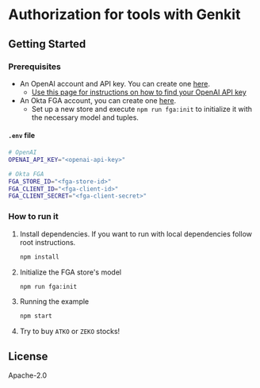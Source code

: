 # Authorization for tools with Genkit

## Getting Started

### Prerequisites

- An OpenAI account and API key. You can create one [here](https://platform.openai.com).
  - [Use this page for instructions on how to find your OpenAI API key](https://help.openai.com/en/articles/4936850-where-do-i-find-my-openai-api-key)
- An Okta FGA account, you can create one [here](https://dashboard.fga.dev).
  - Set up a new store and execute `npm run fga:init` to initialize it with the necessary model and tuples.

#### `.env` file

```sh
# OpenAI
OPENAI_API_KEY="<openai-api-key>"

# Okta FGA
FGA_STORE_ID="<fga-store-id>"
FGA_CLIENT_ID="<fga-client-id>"
FGA_CLIENT_SECRET="<fga-client-secret>"
```

### How to run it

1. Install dependencies. If you want to run with local dependencies follow root instructions.
   ```sh
   npm install
   ```

2. Initialize the FGA store's model
   ```sh
   npm run fga:init
   ```

3. Running the example
   ```sh
   npm start
   ```

4. Try to buy `ATKO` or `ZEKO` stocks!


## License

Apache-2.0
